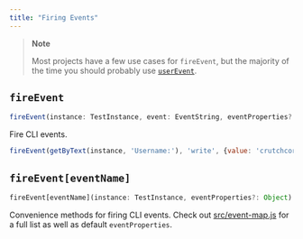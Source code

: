 ```yaml
---
title: "Firing Events"
---
```


> **Note**
>
> Most projects have a few use cases for `fireEvent`, but the majority of the
> time you should probably use [`userEvent`](./user-event.md).

## `fireEvent`

```typescript
fireEvent(instance: TestInstance, event: EventString, eventProperties?: Object)
```

Fire CLI events.

```javascript
fireEvent(getByText(instance, 'Username:'), 'write', {value: 'crutchcorn'})
```

## `fireEvent[eventName]`

```typescript
fireEvent[eventName](instance: TestInstance, eventProperties?: Object)
```

Convenience methods for firing CLI events. Check out
[src/event-map.js](../packages/cli-testing-library/src/event-map.ts) for a full list as well as default
`eventProperties`.
